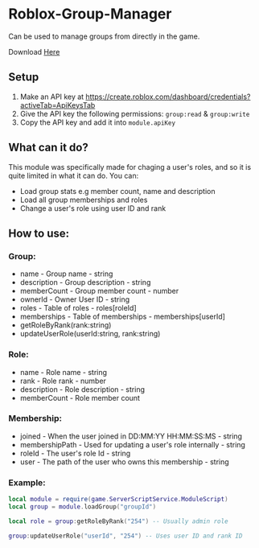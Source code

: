 # Roblox-Group-Manager
Can be used to manage groups from directly in the game.

Download [Here](https://github.com/MrMilitaryMech/Roblox-Group-Manager/blob/main/modulescript.lua)

## Setup
1. Make an API key at https://create.roblox.com/dashboard/credentials?activeTab=ApiKeysTab
2. Give the API key the following permissions: `group:read` & `group:write`
3. Copy the API key and add it into `module.apiKey`

## What can it do?
This module was specifically made for chaging a user's roles, and so it is quite limited in what it can do.
You can:
- Load group stats e.g member count, name and description
- Load all group memberships and roles
- Change a user's role using user ID and rank

## How to use:
### Group:
- name - Group name - string
- description - Group description - string
- memberCount - Group member count - number
- ownerId - Owner User ID - string
- roles - Table of roles - roles[roleId]
- memberships - Table of memberships - memberships[userId]
- getRoleByRank(rank:string)
- updateUserRole(userId:string, rank:string)
### Role:
- name - Role name - string
- rank - Role rank - number
- description - Role description - string
- memberCount - Role member count
### Membership:
- joined - When the user joined in DD:MM:YY HH:MM:SS:MS - string
- membershipPath - Used for updating a user's role internally - string
- roleId - The user's role Id - string
- user - The path of the user who owns this membership - string
### Example: 
```lua
local module = require(game.ServerScriptService.ModuleScript)
local group = module.loadGroup("groupId")

local role = group:getRoleByRank("254") -- Usually admin role

group:updateUserRole("userId", "254") -- Uses user ID and rank ID
```
